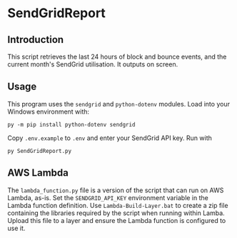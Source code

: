 # SendGridReport

## Introduction

This script retrieves the last 24 hours of block and bounce events, and the
current month's SendGrid utilisation. It outputs on screen.

## Usage

This program uses the `sendgrid` and `python-dotenv` modules. Load into your
Windows environment with:

    py -m pip install python-dotenv sendgrid

Copy `.env.example` to `.env` and enter your SendGrid API key. Run with

    py SendGridReport.py

## AWS Lambda

The `lambda_function.py` file is a version of the script that can run on AWS
Lambda, as-is. Set the `SENDGRID_API_KEY` environment variable in the Lambda
function definition. Use `Lambda-Build-Layer.bat` to create a zip file
containing the libraries required by the script when running within Lamba.
Upload this file to a layer and ensure the Lambda function is configured to use
it.
